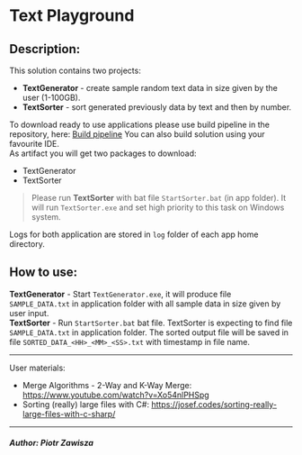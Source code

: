 # Text Playground
## Description:
This solution contains two projects:<br/>
 - **TextGenerator** - create sample random text data in size given by the user (1-100GB).
 - **TextSorter** - sort generated previously data by text and then by number.

 To download ready to use applications please use build pipeline in the repository, here: [Build pipeline](https://github.com/qwerty-bug/text-sorter/actions/workflows/dotnet.yml)
 You can also build solution using your favourite IDE.
</br> As artifact you will get two packages to download:
 - TextGenerator
 - TextSorter

 > Please run **TextSorter** with bat file `StartSorter.bat` (in app folder). It will run `TextSorter.exe` and set high priority to this task on Windows system.

 Logs for both application are stored in `log` folder of each app home directory.

## How to use:
**TextGenerator** - Start `TextGenerator.exe`, it will produce file `SAMPLE_DATA.txt` in application folder with all sample data in size given by user input.
</br> **TextSorter** - Run `StartSorter.bat` bat file. TextSorter is expecting to find file `SAMPLE_DATA.txt` in application folder. The sorted output file will be saved in file `SORTED_DATA_<HH>_<MM>_<SS>.txt` with timestamp in file name.

---
User materials:
- Merge Algorithms - 2-Way and K-Way Merge: https://www.youtube.com/watch?v=Xo54nlPHSpg
- Sorting (really) large files with C#: https://josef.codes/sorting-really-large-files-with-c-sharp/

---
 ##### Author: Piotr Zawisza
